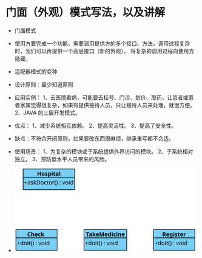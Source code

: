 # 门面（外观）模式写法，以及讲解

- 门面模式
- 使用方要完成一个功能，需要调用提供方的多个接口、方法，调用过程复杂时，我们可以再提供一个高层接口（新的外观），
将复杂的调用过程向使用方隐藏。
- 适配器模式的变种
- 设计原则：最少知道原则

- 应用实例： 1、去医院看病，可能要去挂号、门诊、划价、取药，让患者或患者家属觉得很复杂，如果有提供接待人员，只让接待人员来处理，就很方便。 2、JAVA 的三层开发模式。

- 优点： 1、减少系统相互依赖。 2、提高灵活性。 3、提高了安全性。

- 缺点：不符合开闭原则，如果要改东西很麻烦，继承重写都不合适。

- 使用场景： 1、为复杂的模块或子系统提供外界访问的模块。 2、子系统相对独立。 3、预防低水平人员带来的风险。
- ![UML示意图](https://github.com/pigzhuzhu55/Design/blob/master/src/example/facade/9.svg)